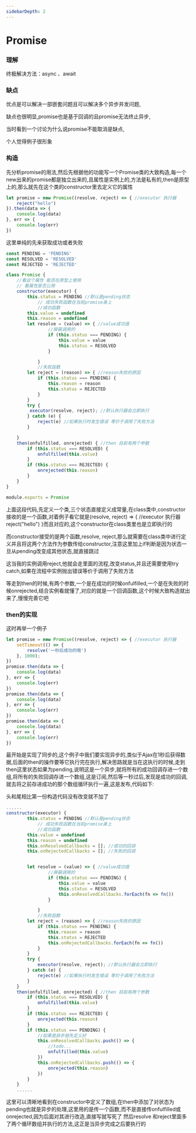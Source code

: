 ```yaml
---
sidebarDepth: 2
---
```

# Promise

### 理解



终极解决方法：async 、await

### 缺点

优点是可以解决一部嵌套问题且可以解决多个异步并发问题,

缺点也很明显,promise也是基于回调的且promise无法终止异步,

当时看到一个讨论为什么说promise不能取消是缺点,

个人觉得例子很形象

### 构造

先分析promise的用法,然后先根据他的功能写一个Promise类的大致构造,每一个new出来的promise都是独立出来的,且属性是实例上的,方法是私有的,then是原型上的,那么就先在这个类的constructor里去定义它的属性

```js
let promise = new Promise((resolve, reject) => { //executor 执行器
    reject("hello")
}).then(data => {
    console.log(data)
}, err => {
    console.log(err)
})
```

这里单纯的先来获取成功或者失败

```js
const PENDING = 'PENDING'
const RESOLVED = 'RESOLVED'
const REJECTED = 'REJECTED'

class Promise {
    //看这个属性 能否在原型上使用
    // 看属性是否公用
    constructor(executor) {
        this.status = PENDING //默认是pending状态
            // 成功失败函数在当前promise身上
            //成功函数
        this.value = undefined
        this.reason = undefined
        let resolve = (value) => { //value成功值
                //屏蔽调用的
                if (this.status === PENDING) {
                    this.value = value
                    this.status = RESOLVED
                }

            }
            //失败函数
        let reject = (reason) => { //reason失败的原因
            if (this.status === PENDING) {
                this.reason = reason
                this.status = REJECTED
            }
        }
        try {
         executor(resolve, reject); //默认执行器会立即执行
        } catch (e) {
            reject(e) //如果执行时发生错误 等价于调用了失败方法
        }

    }
    then(onfulfilled, onrejected) { //then 目前有两个参数
        if (this.status === RESOLVED) {
            onfulfilled(this.value)
        }
        if (this.status === REJECTED) {
            onrejected(this.reason)
        }
    }
}

module.exports = Promise
```

上面这段代码,先定义一个类,三个状态直接定义成常量,在class类中,constructor接收的是一个函数,对着例子看它就是(resolve, reject) => { //executor 执行器 reject("hello") }而且对应的,这个constructor在class类里也是立即执行的

而constructor接受的是两个函数,resolve, reject,那么就需要在class类中进行定义并且将这两个方法作为参数传给constructor,注意这里加上if判断是因为状态一旦从pending改变成其他状态,就直接跳过

这当我的实例调用reject,他就会走里面的流程,改变status,并且还需要使用try catch,如果在流程中实例抛出错误等价于调用了失败方法

等走到then的时候,有两个参数,一个是在成功的时候onfulfilled,一个是在失败的时候onrejected,结合实例看就懂了,对应的就是一个回调函数,这个时候大致构造就出来了,慢慢完善它吧



### then的实现

这时再举一个例子

```js
let promise = new Promise((resolve, reject) => { //executor 执行器
    setTimeout(() => {
        resolve('一秒后成功的哦')
    }, 1000);
})
promise.then(data => {
    console.log(data)
}, err => {
    console.log(err)
})
promise.then(data => {
    console.log(data)
}, err => {
    console.log(err)
})
promise.then(data => {
    console.log(data)
}, err => {
    console.log(err)
})
```

最开始是实现了同步的,这个例子中我们要实现异步的,类似于Ajax在1秒后获得数据,后面的then的操作要等它执行完在执行,解决思路就是当在这执行的时候,走到then这里状态如果为pending,说明这是一个异步,就将所有的成功回调存进一个数组,将所有的失败回调存进一个数组,这是订阅,然后等一秒过后,发现是成功的回调,就去将之前存进成功的那个数组循环执行一遍,这是发布,代码如下:

头和尾相比第一份构造代码没有改变就不加了

```js
......
constructor(executor) {
        this.status = PENDING //默认是pending状态
            // 成功失败函数在当前promise身上
            //成功函数
        this.value = undefined
        this.reason = undefined
        this.onResolvedCallbacks = []; //成功的回调 
        this.onRejectedCallbacks = []; //失败的回调


        let resolve = (value) => { //value成功值
                //屏蔽调用的
                if (this.status === PENDING) {
                    this.value = value
                    this.status = RESOLVED
                    this.onResolvedCallbacks.forEach(fn => fn())
                }

            }
            //失败函数
        let reject = (reason) => { //reason失败的原因
            if (this.status === PENDING) {
                this.reason = reason
                this.status = REJECTED
                this.onRejectedCallbacks.forEach(fn => fn())
            }
        }
        try {
            executor(resolve, reject); //默认执行器会立即执行
        } catch (e) {
            reject(e) //如果执行时发生错误 等价于调用了失败方法
        }
    }
    then(onfulfilled, onrejected) { //then 目前有两个参数
        if (this.status === RESOLVED) {
            onfulfilled(this.value)
        }
        if (this.status === REJECTED) {
            onrejected(this.reason)
        }
        if (this.status === PENDING) {
            //如果是异步就先定义好
            this.onResolvedCallbacks.push(() => {
                //todo...
                onfulfilled(this.value)
            })
            this.onRejectedCallbacks.push(() => {
                onrejected(this.reason)
            })
        }
    }
    ......
```

这里可以清晰地看到在constructor中定义了数组,在then中添加了对状态为pending也就是异步的处理,这里用的是传一个函数,而不是直接传onfulfilled或onrejected,因为后面对其进行改造,直接写就写死了
然后resolve 和reject里面多了两个循环数组并执行的方法,这正是当异步完成之后要执行的